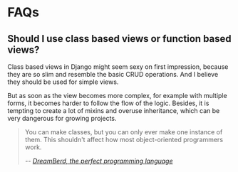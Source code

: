 # FAQs

## Should I use class based views or function based views?

Class based views in Django might seem sexy on first impression, because they are so slim and resemble the basic CRUD operations.
And I believe they should be used for simple views.

But as soon as the view becomes more complex, for example with multiple forms, it becomes harder to follow the flow of the logic.
Besides, it is tempting to create a lot of mixins and overuse inheritance, which can be very dangerous for growing projects.

> You can make classes, but you can only ever make one instance of them. This shouldn't affect how most object-oriented programmers work.
>
> -- *[DreamBerd, the perfect programming language](https://github.com/TodePond/DreamBerd?tab=readme-ov-file#classes)*

